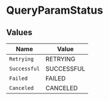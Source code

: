 # QueryParamStatus


## Values

| Name         | Value        |
| ------------ | ------------ |
| `Retrying`   | RETRYING     |
| `Successful` | SUCCESSFUL   |
| `Failed`     | FAILED       |
| `Canceled`   | CANCELED     |